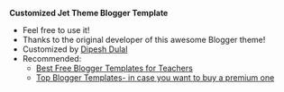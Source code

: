 **Customized Jet Theme Blogger Template**

* Feel free to use it!
* Thanks to the original developer of this awesome Blogger theme!
* Customized by [Dipesh Dulal](https://www.dipeshdulal.com.np)
* Recommended:
  * [Best Free Blogger Templates for Teachers](https://www.nepaleseteacher.org/2024/03/best-free-blogger-themes-for-teachers.html)
  * [Top Blogger Templates- in case you want to buy a premium one](https://www.nepaleseteacher.org/2024/02/best-blogger-themes.html)
